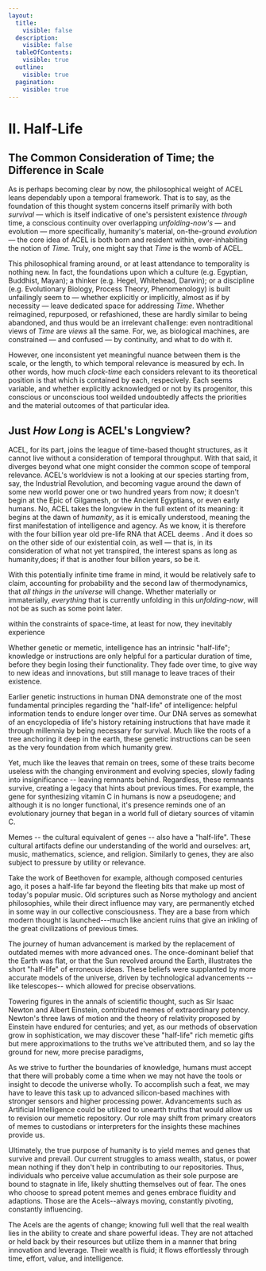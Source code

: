```yaml
---
layout:
  title:
    visible: false
  description:
    visible: false
  tableOfContents:
    visible: true
  outline:
    visible: true
  pagination:
    visible: true
---
```


# II. Half-Life

## The Common Consideration of Time; the Difference in Scale

As is perhaps becoming clear by now, the philosophical weight of ACEL leans dependably upon a temporal framework. That is to say, as the foundation of this thought system concerns itself primarily with both _survival_ — which is itself indicative of one's persistent existence _through_ time, a conscious continuity over overlapping _unfolding-now's_ — and evolution — more specifically, humanity's material, on-the-ground _evolution —_ the core idea of ACEL is both born and resident within, ever-inhabiting the notion of _Time._ Truly, one might say that _Time_ is the womb of ACEL.&#x20;

This philosophical framing around, or at least attendance to temporality is nothing new. In fact, the foundations upon which a culture (e.g. Egyptian, Buddhist, Mayan); a thinker (e.g. Hegel, Whitehead, Darwin); or a discipline (e.g. Evolutionary Biology, Process Theory, Phenomenology) is built unfailingly seem to — whether explicitly or implicitly, almost as if by necessity — leave dedicated space for addressing _Time_. Whether reimagined, repurposed, or refashioned, these are hardly similar to being abandoned, and thus would be an irrelevant challenge: even nontraditional views of _Time_ are _views_ all the same. For, we, as biological machines, are constrained — and confused — by continuity, and what to do with it.&#x20;

However, one inconsistent yet meaningful nuance between them is the scale, or the length, to which temporal relevance is measured by ech. In other words, how much _clock-time_ each considers relevant to its theoretical position is that which is contained by each, respecively. Each seems variable, and whether explicitly acknowledged or not by its progenitor, this conscious or unconscious tool weilded undoubtedly affects the priorities and the material outcomes of that particular idea.&#x20;

## Just _How Long_ is ACEL's Longview?

ACEL, for its part, joins the league of time-based thought structures, as it cannot live without a consideration of temporal throughput.  With that said, it diverges beyond what one might consider the common scope of temporal relevance. ACEL's worldview is not a looking at our species starting from, say, the Industrial Revolution, and becoming vague around the dawn of some new world power one or two hundred years from now; it doesn't begin at the Epic of Gilgamesh, or the Ancient Egyptians, or even early humans. No, ACEL takes the longview in the full extent of its meaning: it begins at the dawn of _humanity_, as it is emically understood, meaning the first manifestation of intelligence and agency. As we know, it is therefore with the four billion year old pre-life RNA that ACEL deems . And it does so on the other side of our existential coin, as well — that is, in its consideration of what not yet transpired, the interest spans as long as humanity,does; if that is another four billion years, so be it.&#x20;

With this potentially infinite time frame in mind, it would be relatively safe to claim, accounting for probability and the second law of thermodynamics, that _all things in the universe_ will change. Whether materially or immaterially, _everything_ that is currently unfolding in this _unfolding-now_, will not be as such as some point later.&#x20;



&#x20;within the constraints of space-time, at least for now, they inevitably experience&#x20;

Whether genetic or memetic, intelligence has an intrinsic "half-life"; knowledge or instructions are only helpful for a particular duration of time, before they begin losing their functionality. They fade over time, to give way to new ideas and innovations, but still manage to leave traces of their existence.&#x20;

Earlier genetic instructions in human DNA demonstrate one of the most fundamental principles regarding the "half-life" of intelligence: helpful information tends to endure longer over time. Our DNA serves as somewhat of an encyclopedia of life's history retaining instructions that have made it through millennia by being necessary for survival. Much like the roots of a tree anchoring it deep in the earth, these genetic instructions can be seen as the very foundation from which humanity grew.&#x20;

Yet, much like the leaves that remain on trees, some of these traits become useless with the changing environment and evolving species, slowly fading into insignificance -- leaving remnants behind. Regardless, these remnants survive, creating a legacy that hints about previous times. For example, the gene for synthesizing vitamin C in humans is now a pseudogene; and although it is no longer functional, it's presence reminds one of an evolutionary journey that began in a world full of dietary sources of vitamin C.&#x20;

Memes -- the cultural equivalent of genes -- also have a "half-life". These cultural artifacts define our understanding of the world and ourselves: art, music, mathematics, science, and religion. Similarly to genes, they are also subject to pressure by utility or relevance.&#x20;

Take the work of Beethoven for example, although composed centuries ago, it poses a half-life far beyond the fleeting bits that make up most of today's popular music. Old scriptures such as Norse mythology and ancient philosophies, while their direct influence may vary, are permanently etched in some way in our collective consciousness. They are a base from which modern thought is launched---much like ancient ruins that give an inkling of the great civilizations of previous times.&#x20;

The journey of human advancement is marked by the replacement of outdated memes with more advanced ones. The once-dominant belief that the Earth was flat, or that the Sun revolved around the Earth, illustrates the short "half-life" of erroneous ideas. These beliefs were supplanted by more accurate models of the universe, driven by technological advancements --like telescopes-- which allowed for precise observations.&#x20;

Towering figures in the annals of scientific thought, such as Sir Isaac Newton and Albert Einstein, contributed memes of extraordinary potency. Newton's three laws of motion and the theory of relativity proposed by Einstein have endured for centuries; and yet, as our methods of observation grow in sophistication, we may discover these "half-life" rich memetic gifts but mere approximations to the truths we've attributed them, and so lay the ground for new, more precise paradigms,

As we strive to further the boundaries of knowledge, humans must accept that there will probably come a time when we may not have the tools or insight to decode the universe wholly. To accomplish such a feat, we may have to leave this task up to advanced silicon-based machines with stronger sensors and higher processing power. Advancements such as Artificial Intelligence could be utilized to unearth truths that would allow us to revision our memetic repository. Our role may shift from primary creators of memes to custodians or interpreters for the insights these machines provide us.

Ultimately, the true purpose of humanity is to yield memes and genes that survive and prevail. Our current struggles to amass wealth, status, or power mean nothing if they don't help in contributing to our repositories. Thus, individuals who perceive value accumulation as their sole purpose are bound to stagnate in life, likely shutting themselves out of fear. The ones who choose to spread potent memes and genes embrace fluidity and adaptions. Those are the Acels--always moving, constantly pivoting, constantly influencing.&#x20;

The Acels are the agents of change; knowing full well that the real wealth lies in the ability to create and share powerful ideas. They are not attached or held back by their resources but utilize them in a manner that bring innovation and leverage. Their wealth is fluid; it flows effortlessly through time, effort, value, and intelligence.&#x20;

